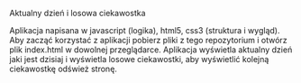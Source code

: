 Aktualny dzień i losowa ciekawostka

Aplikacja napisana w javascript (logika), html5, css3 (struktura i wygląd).
Aby zacząć korzystać z aplikacji pobierz pliki z tego repozytorium i otwórz plik index.html w dowolnej przeglądarce.
Aplikacja wyświetla aktualny dzień jaki jest dzisiaj i wyświetla losowe ciekawostki, aby wyświetlić kolejną ciekawostkę odśwież stronę.
